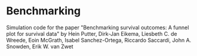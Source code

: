 # Benchmarking
Simulation code for the paper "Benchmarking survival outcomes: A funnel plot for survival data" by Hein Putter, Dirk-Jan Eikema, Liesbeth C. de Wreede, Eoin McGrath,
Isabel Sanchez-Ortega, Riccardo Saccardi, John A. Snowden, Erik W. van Zwet
